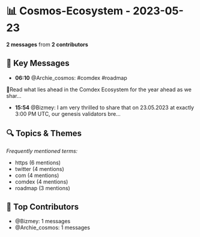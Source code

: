 # 📊 Cosmos-Ecosystem - 2023-05-23
**2 messages** from **2 contributors**

## 💬 Key Messages
- **06:10** @Archie_cosmos: #comdex     #roadmap

🔖Read what lies ahead in the Comdex Ecosystem for the year ahead as we shar...
- **15:54** @Bizmey: I am very thrilled to share that on 23.05.2023 at exactly 3:00 PM UTC, our genesis validators bre...

## 🔍 Topics & Themes
*Frequently mentioned terms:*
- https (6 mentions)
- twitter (4 mentions)
- com (4 mentions)
- comdex (4 mentions)
- roadmap (3 mentions)

## 👥 Top Contributors
- @Bizmey: 1 messages
- @Archie_cosmos: 1 messages